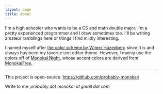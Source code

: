 ```yaml
---
layout: page
title: About
---
```


I'm a high schooler who wants to be a CS and math double major. I'm a pretty experienced programmer and I draw sometimes too. I'll be writing amateur ramblings here or things I find mildly interesting.

I named myself after [the color scheme by Wimer Hazenberg](https://monokai.pro/) since it is and always has been my favorite text editor theme. However, I mainly use the colors off of [Monokai Night,](https://github.com/fabiospampinato/vscode-monokai-night) whose accent colors are derived from [MonokaiFree.](https://github.com/gerardroche/sublime-monokai-free)

---

This project is open-source: <https://github.com/probably-monokai/>

Write to me: *probably dot monokai at gmail dot com*